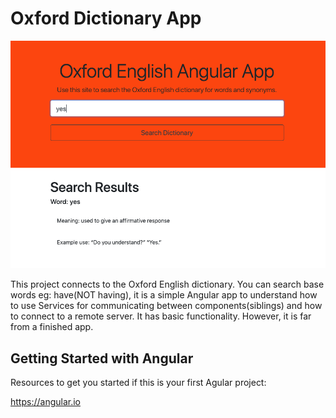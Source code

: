 # Oxford Dictionary App

<p align="center">
  <img src="https://github.com/aldersjus/oxford-dictionary-angular/blob/master/src/assets/github-image.png"/>
</p>

This project connects to the Oxford English dictionary. You can search base words eg: have(NOT having), it is a simple
Angular app to understand how to use Services for communicating between components(siblings) and how to connect to a
remote server. It has basic functionality. However, it is far from a finished app.

## Getting Started with Angular

Resources to get you started if this is your first Agular project:

  https://angular.io
